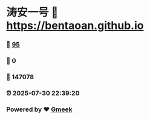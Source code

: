 # 涛安一号 :link: https://bentaoan.github.io 
### :page_facing_up: [95](https://bentaoan.github.io/tag.html) 
### :speech_balloon: 0 
### :hibiscus: 147078 
### :alarm_clock: 2025-07-30 22:39:20 
### Powered by :heart: [Gmeek](https://github.com/Meekdai/Gmeek)
